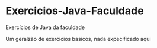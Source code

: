 # Exercicios-Java-Faculdade
Exercícios de Java da faculdade

Um geralzão de exercicios basicos, nada expecificado aqui

